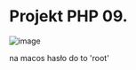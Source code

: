 # Projekt PHP 09.
![image](https://user-images.githubusercontent.com/91980319/172066819-f8f34e23-d494-40ce-9052-711749e99b15.png)

na macos hasło do to 'root'
